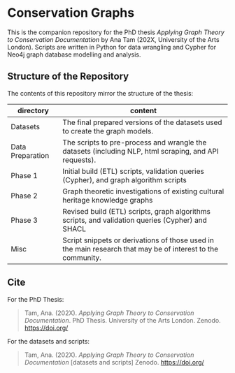 # Conservation Graphs

This is the companion repository for the PhD thesis *Applying Graph Theory to Conservation Documentation* by Ana Tam (202X, University of the Arts London). 
Scripts are written in Python for data wrangling and Cypher for Neo4j graph database modelling and analysis.

## Structure of the Repository

The contents of this repository mirror the structure of the thesis:

directory | content
--- | ---
Datasets | The final prepared versions of the datasets used to create the graph models.
Data Preparation | The scripts to pre-process and wrangle the datasets (including NLP, html scraping, and API requests).
Phase 1 | Initial build (ETL) scripts, validation queries (Cypher), and graph algorithm scripts
Phase 2 | Graph theoretic investigations of existing cultural heritage knowledge graphs
Phase 3 | Revised build (ETL) scripts, graph algorithms scripts, and validation queries (Cypher) and SHACL
Misc | Script snippets or derivations of those used in the main research that may be of interest to the community.


## Cite

For the PhD Thesis:  
>Tam, Ana. (202X). *Applying Graph Theory to Conservation Documentation*. PhD Thesis. University of the Arts London. Zenodo. https://doi.org/

For the datasets and scripts:  
>Tam, Ana. (202X). *Applying Graph Theory to Conservation Documentation* [datasets and scripts] Zenodo. https://doi.org/



